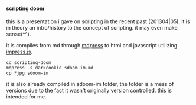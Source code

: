 #### scripting doom

this is a presentation i gave on scripting in the
recent past (201304|05). it is in theory an
intro/history to the concept of scripting. it may
even make sense(^^).

it is compiles from md through [mdpress][1] to
html and javascript utilizing [impress.js][2].

    cd scripting-doom
    mdpress -s darkcookie sdoom-im.md
    cp *jpg sdoom-im

it is also already compiled in sdoom-im folder,
the folder is a mess of versions due to the fact
it wasn't originally version controlled. this is
intended for me.

[1]:https://github.com/egonSchiele/mdpress
[2]:https://github.com/bartaz/impress.js/
